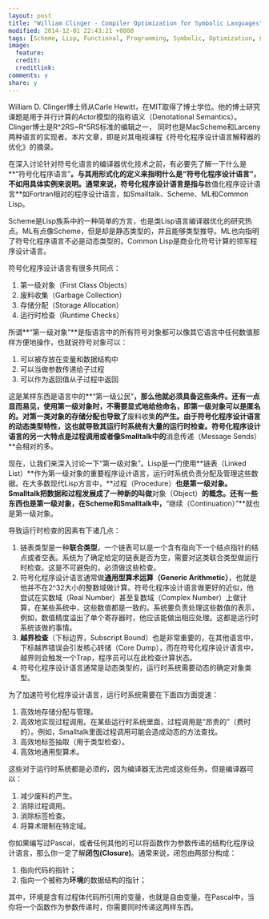 ```yaml
---
layout: post
title: "William Clinger - Compiler Optimization for Symbolic Languages"
modified: 2014-12-01 22:43:21 +0800
tags: [Scheme, Lisp, Functional, Programming, Symbolic, Optimization, 优化, 符号化计算, 编译器]
image:
  feature: 
  credit: 
  creditlink: 
comments: y 
share: y
---
```


William D. Clinger博士师从Carle Hewitt，在MIT取得了博士学位。他的博士研究课题是用于并行计算的Actor模型的指称语义（Denotational Semantics）。Clinger博士是R^2RS~R^5RS标准的编辑之一， 同时也是MacScheme和Larceny两种语言的实现者。本片文章，即是对其电视课程《符号化程序设计语言解释器的优化》的摘录。

在深入讨论针对符号化语言的编译器优化技术之前，有必要先了解一下什么是**“符号化程序语言”**。与其用形式化的定义来指明什么是“符号化程序设计语言”，不如用具体实例来说明。通常来说，符号化程序设计语言是指与**数值化程序设计语言**如Fortran相对的程序设计语言，如Smalltalk、Scheme、ML和Common Lisp。

Scheme是Lisp族系中的一种简单的方言，也是类Lisp语言编译器优化的研究热点。ML有点像Scheme，但是却是静态类型的，并且能够类型推导。ML也向指明了符号化程序语言不必是动态类型的。Common Lisp是商业化符号计算的领军程序设计语言。

符号化程序设计语言有很多共同点：

1. 第一级对象（First Class Objects）
2. 废料收集（Garbage Collection）
3. 存储分配（Storage Allocation）
4. 运行时检查（Runtime Checks）

所谓**“第一级对象”**是指语言中的所有符号对象都可以像其它语言中任何数值那样方便地操作，也就说符号对象可以：

1. 可以被存放在变量和数据结构中
2. 可以当做参数传递给子过程 
3. 可以作为返回值从子过程中返回 

这是某样东西是语言中的**“第一级公民”**，那么他就必须具备这些条件。还有一点显而易见，使用第一级对象时，不需要显式地给他命名，即第一级对象可以是匿名的。对第一类对象的存储分配也导致了**废料收集**的产生。由于符号化程序设计语言的动态类型特性，这也就导致其运行时系统有大量的运行时检查。符号化程序设计语言的另一大特点是过程调用或者像Smalltalk中的**消息传递（Message Sends）**会相对的多。

现在，让我们来深入讨论一下“第一级对象”。Lisp是一门使用**链表（Linked List）**作为第一级对象的重要程序设计语言，运行时系统负责分配及管理这些数据。在大多数现代Lisp方言中，**过程（Procedure）**也是第一级对象。Smalltalk把数据和过程发展成了一种新的叫做**对象（Object）**的概念。还有一些东西也是第一级对象，在Scheme和Smalltalk中，**“继续（Continuation）”**就也是第一级对象。

导致运行时检查的因素有下诸几点：

1. 链表类型是一种**联合类型**，一个链表可以是一个含有指向下一个结点指针的结点或者空表。系统为了确定给定的链表是否为空，需要对这类联合类型做运行时检查。这是不可避免的，必须做这些检查。
2. 符号化程序设计语言通常做**通用型算术运算（Generic Arithmetic）**，也就是他并不在2^32大小的整数域做计算。符号化程序设计语言做更好的近似，他尝试在实数域（Real Number）甚至复数域（Complex Number）上做计算，在某些系统中，这些数值都是一致的。系统要负责处理这些数值的表示，例如，数值精度溢出了单个寄存器时，他应该能做出相应处理。这都是运行时系统该做的事情。
3. **越界检查**（下标边界，Subscript Bound）也是非常重要的，在其他语言中，下标越界错误会引发核心转储（Core Dump），而在符号化程序设计语言中，越界则会触发一个Trap，程序员可以在此检查计算状态。
4. 符号化程序设计语言通常是动态类型的，运行时系统需要动态的确定对象类型。

为了加速符号化程序设计语言，运行时系统需要在下面四方面提速：

1. 高效地存储分配与管理。
2. 高效地实现过程调用。在某些运行时系统里面，过程调用是“昂贵的”（费时的）。例如，Smalltalk里面过程调用可能会造成动态的方法查找。
3. 高效地标签抽取（用于类型检查）。
4. 高效地通用型算术。

这些对于运行时系统都是必须的，因为编译器无法完成这些任务。但是编译器可以：

1. 减少废料的产生。
2. 消除过程调用。
3. 消除标签检查。
4. 将算术限制在特定域。

你如果编写过Pascal，或者任何其他的可以将函数作为参数传递的结构化程序设计语言，那么你一定了解**闭包(Closure)**。通常来说，闭包由两部分构成：

1. 指向代码的指针；
2. 指向一个被称为**环境**的数据结构的指针；

其中，环境是含有过程体代码所引用的变量，也就是自由变量。在Pascal中，当你将一个函数作为参数传递时，你需要同时传递这两样东西。





